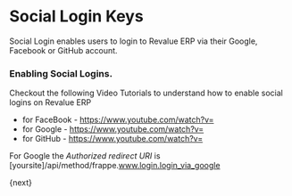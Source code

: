 # Social Login Keys

Social Login enables users to login to Revalue ERP via their Google, Facebook or GitHub account.

### Enabling Social Logins.

Checkout the following Video Tutorials to understand how to enable social logins on Revalue ERP

* for FaceBook - https://www.youtube.com/watch?v=
* for Google - https://www.youtube.com/watch?v= 
* for GitHub - https://www.youtube.com/watch?v=

For Google the *Authorized redirect URI* is [yoursite]/api/method/frappe.www.login.login_via_google

{next}
